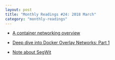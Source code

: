 ```yaml
---
layout: post
title: "Monthly Readings #24: 2018 March"
category: "monthly-readings"
---
```


- [A container networking overview](https://www.evernote.com/l/AASeeOF9gmFOqIGiv6om-89bs7ruxUS9zug)

- [Deep dive into Docker Overlay Networks: Part 1](https://www.evernote.com/l/AATk8iCZs8dFPpUyqIKYdf5yq-IthN1ztQc)

- [Note about SegWit](https://www.evernote.com/l/AAQlbW0F5H1Meo2tYHoJ1gIY-CjRKv-YNRE)
